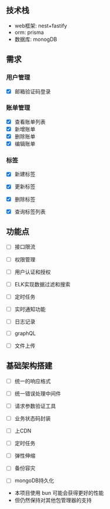 ## 技术栈

- web框架: nest+fastify
- orm: prisma
- 数据库: monogDB

## 需求

### 用户管理
- [x] 邮箱验证码登录

### 账单管理
- [x] 查看账单列表
- [x] 新增账单
- [x] 删除账单
- [x] 编辑账单

### 标签
- [x] 新建标签
- [x] 更新标签
- [x] 删除标签
- [x] 查询标签列表


## 功能点
- [ ] 接口限流
- [ ] 权限管理
- [ ] 用户认证和授权
- [ ] ELK实现数据过滤和搜索
- [ ] 定时任务
- [ ] 实时通知功能
- [ ] 日志记录
- [ ] graphQL
- [ ] 文件上传


##  基础架构搭建
- [ ] 统一的响应格式
- [ ] 统一错误处理中间件
- [ ] 请求参数验证工具
- [ ] 业务状态码封装


- [ ] 上CDN
- [ ] 定时任务
- [ ] 弹性伸缩
- [ ] 备份容灾
- [ ] mongoDB持久化


- 本项目使用 bun 可能会获得更好的性能
- 但仍然保持对其他包管理器的支持





